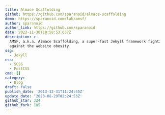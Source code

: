 ```yaml
---
title: Almace Scaffolding
github: https://github.com/sparanoid/almace-scaffolding
demo: https://sparanoid.com/lab/amsf/
author: sparanoid
author_link: https://github.com/sparanoid
date: 2023-11-30T10:58:53.637Z
description: >-
  AMSF, a.k.a. Almace Scaffolding, a super-fast Jekyll framework fighting
  against the website obesity.
ssg:
  - Jekyll
css:
  - SCSS
  - PostCSS
cms: []
category:
  - Blog
draft: false
publish_date: '2013-12-31T11:24:45Z'
update_date: '2023-08-29T02:24:53Z'
github_star: 324
github_fork: 185
---
```

